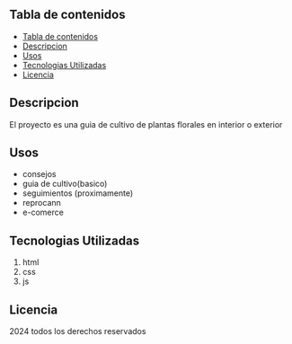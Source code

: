 ## Tabla de contenidos
- [Tabla de contenidos](#tabla-de-contenidos)
- [Descripcion](#descripcion)
- [Usos](#usos)
- [Tecnologias Utilizadas](#tecnologias-utilizadas)
- [Licencia](#licencia)

## Descripcion
El proyecto es una guia de cultivo de plantas florales en interior o exterior
## Usos
- consejos
- guia de cultivo(basico)
- seguimientos (proximamente)
- reprocann
- e-comerce
## Tecnologias Utilizadas
1. html
2. css
3. js
## Licencia
2024 todos los derechos reservados 